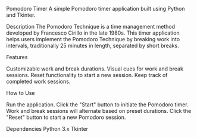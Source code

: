 Pomodoro Timer
A simple Pomodoro timer application built using Python and Tkinter.

Description
The Pomodoro Technique is a time management method developed by Francesco Cirillo in the late 1980s. This timer application helps users implement the Pomodoro Technique by breaking work into intervals, traditionally 25 minutes in length, separated by short breaks.

Features

Customizable work and break durations.
Visual cues for work and break sessions.
Reset functionality to start a new session.
Keep track of completed work sessions.

How to Use

Run the application.
Click the "Start" button to initiate the Pomodoro timer.
Work and break sessions will alternate based on preset durations.
Click the "Reset" button to start a new Pomodoro session.

Dependencies
Python 3.x
Tkinter
